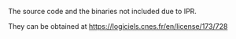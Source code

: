 The source code and the binaries not included due to IPR.

They can be obtained at https://logiciels.cnes.fr/en/license/173/728
